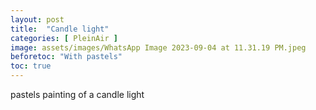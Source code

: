 ```yaml
---
layout: post
title:  "Candle light"
categories: [ PleinAir ]
image: assets/images/WhatsApp Image 2023-09-04 at 11.31.19 PM.jpeg
beforetoc: "With pastels"
toc: true
---
```


pastels painting of a candle light
